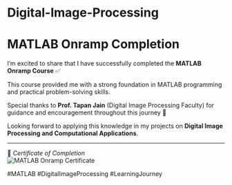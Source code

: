 # Digital-Image-Processing


#  MATLAB Onramp Completion

I’m excited to share that I have successfully completed the **MATLAB Onramp Course** ✅  

This course provided me with a strong foundation in MATLAB programming and practical problem-solving skills.  

Special thanks to **Prof. Tapan Jain** (Digital Image Processing Faculty) for guidance and encouragement throughout this journey 🙏  

Looking forward to applying this knowledge in my projects on **Digital Image Processing and Computational Applications**.  

---

📌 *Certificate of Completion*  
![MATLAB Onramp Certificate](certificate.png) <!-- Replace with your certificate image file path -->

#MATLAB #DigitalImageProcessing #LearningJourney
